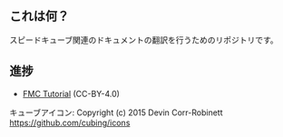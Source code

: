 ## これは何？
スピードキューブ関連のドキュメントの翻訳を行うためのリポジトリです。

## 進捗
- [FMC Tutorial](https://kawam1123.github.io/translation/FMC/FMC-Tutorial/v3/)  (CC-BY-4.0)

キューブアイコン: Copyright (c) 2015 Devin Corr-Robinett https://github.com/cubing/icons